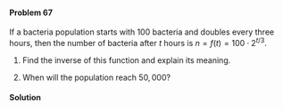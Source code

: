 <div class="alert alert-warning" role="alert">
<h4 class="alert-heading">Problem 67</h4>

If a bacteria population starts with $100$ bacteria and doubles every three hours, then the number of bacteria after $t$ hours is $n = f(t) = 100 \cdot 2^{t/3}$.

1. Find the inverse of this function and explain its meaning.

2. When will the population reach $50,000$?

</div>

<div class="alert alert-success" role="alert">
<h4 class="alert-heading">Solution</h4>



</div>

